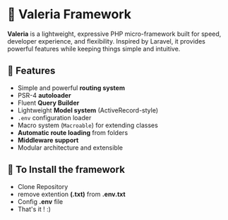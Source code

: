 # 🧱 Valeria Framework

**Valeria** is a lightweight, expressive PHP micro-framework built for speed, developer experience, and flexibility. Inspired by Laravel, it provides powerful features while keeping things simple and intuitive.

## 🚀 Features

- Simple and powerful **routing system**
- PSR-4 **autoloader**
- Fluent **Query Builder**
- Lightweight **Model system** (ActiveRecord-style)
- `.env` configuration loader
- Macro system (`Macroable`) for extending classes
- **Automatic route loading** from folders
- **Middleware support**
- Modular architecture and extensible

## 📂 To Install the framework
- Clone Repository
- remove extention **(.txt)** from **.env.txt** 
- Config **.env** file
- That's it ! :)